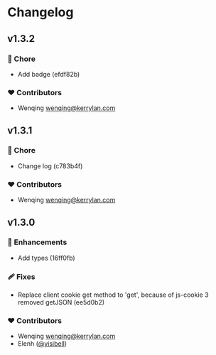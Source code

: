 # Changelog


## v1.3.2


### 🏡 Chore

  - Add badge (efdf82b)

### ❤️  Contributors

- Wenqing <wenqing@kerrylan.com>

## v1.3.1


### 🏡 Chore

  - Change log (c783b4f)

### ❤️  Contributors

- Wenqing <wenqing@kerrylan.com>

## v1.3.0


### 🚀 Enhancements

  - Add types (16ff0fb)

### 🩹 Fixes

  - Replace client cookie get method to 'get', because of js-cookie 3 removed getJSON (ee5d0b2)

### ❤️  Contributors

- Wenqing <wenqing@kerrylan.com>
- Elenh ([@yisibell](http://github.com/yisibell))

